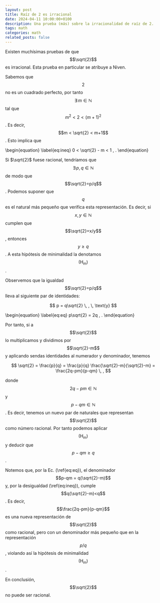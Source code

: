 ```yaml
---
layout: post
title: Raíz de 2 es irracional
date: 2024-04-11 10:00:00+0100
description: Una prueba (más) sobre la irracionalidad de raíz de 2.
tags: math
categories: math
related_posts: false
---
```


Existen muchísimas pruebas de que $$\sqrt{2}$$ es irracional. Esta prueba en particular se atribuye a Niven.

Sabemos que $$2$$ no es un cuadrado perfecto, por tanto $$\exists\, m\in\mathbb{N}$$ tal que $$m^2 < 2 < (m+1)^2$$. Es decir, $$m < \sqrt{2} < m+1$$. Esto implica que

\begin{equation}
\label{eq:ineq}
0 < \sqrt{2} - m < 1 \, .
\end{equation}

Si $\sqrt{2}$ fuese racional, tendríamos que $$\exists\, p,q\in\mathbb{N}$$ de modo que $$\sqrt{2}=p/q$$. Podemos suponer que $$q$$ es el natural más pequeño que verifica esta representación. Es decir, si $$x,y\in\mathbb{N}$$ cumplen que $$\sqrt{2}=x/y$$, entonces $$y\geq q$$. A esta hipótesis de minimalidad la denotamos $$(\text{H}_\text{m})$$.

Observemos que la igualdad $$\sqrt{2}=p/q$$ lleva al siguiente par de identidades:

$$ p = q\sqrt{2} \, , \, \text{y} $$

\begin{equation}
\label{eq:eq}
p\sqrt{2} = 2q \, .
\end{equation}

Por tanto, si a $$\sqrt{2}$$ lo multiplicamos y dividimos por $$\sqrt{2}-m$$ y aplicando sendas identidades al numerador y denominador, tenemos

$$
\sqrt{2} = \frac{p}{q} = \frac{p}{q} \frac{\sqrt{2}-m}{\sqrt{2}-m} = \frac{2q-pm}{p-qm} \, ,
$$

donde $$2q-pm \in\mathbb{N}$$ y $$p-qm \in\mathbb{N}$$. Es decir, tenemos un nuevo par de naturales que representan $$\sqrt{2}$$ como número racional. Por tanto podemos aplicar $$(\text{H}_\text{m})$$ y deducir que $$p-qm\geq q$$.

Notemos que, por la Ec. (\ref{eq:eq}), el denominador $$p-qm = q(\sqrt{2}-m)$$ y, por la desigualdad (\ref{eq:ineq}), cumple $$q(\sqrt{2}-m)<q$$. Es decir, $$\frac{2q-pm}{p-qm}$$ es una nueva representación de $$\sqrt{2}$$ como racional, pero con un denominador más pequeño que en la representación $$p/q$$, violando así la hipótesis de minimalidad $$(\text{H}_\text{m})$$.

En conclusión, $$\sqrt{2}$$ no puede ser racional.
